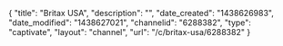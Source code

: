 {
    "title": "Britax USA",
    "description": "",
    "date_created": "1438626983",
    "date_modified": "1438627021",
    "channelid": "6288382",
    "type": "captivate",
    "layout": "channel",
    "url": "\/c\/britax-usa\/6288382"
}